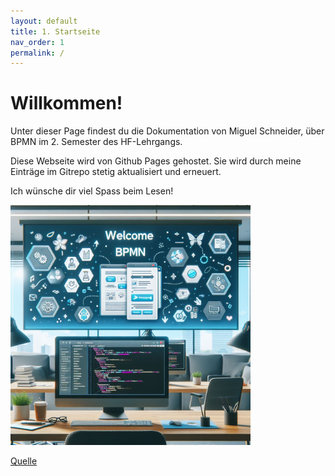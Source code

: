 ```yaml
---
layout: default
title: 1. Startseite
nav_order: 1
permalink: /
---
```


# Willkommen!

Unter dieser Page findest du die Dokumentation von Miguel Schneider, über BPMN im 2. Semester des HF-Lehrgangs. 

Diese Webseite wird von Github Pages gehostet.
Sie wird durch meine Einträge im Gitrepo stetig aktualisiert und erneuert.

Ich wünsche dir viel Spass beim Lesen!

![Welcome](../ressources/images/welcome.png) 

[Quelle](./Quellverzeichnis/index.md#startseite)